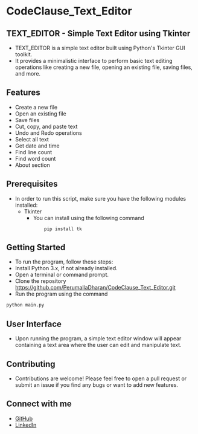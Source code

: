 # CodeClause_Text_Editor

## TEXT_EDITOR - Simple Text Editor using Tkinter

- TEXT_EDITOR is a simple text editor built using Python's Tkinter GUI toolkit. 
- It provides a minimalistic interface to perform basic text editing operations like creating a new file, opening an existing file, saving files, and more.


## Features
- Create a new file
- Open an existing file
- Save files
- Cut, copy, and paste text
- Undo and Redo operations
- Select all text
- Get date and time
- Find line count
- Find word count
- About section

## Prerequisites
- In order to run this script, make sure you have the following modules installed:
  - Tkinter
    - You can install using the following command 
        ```
            pip install tk
        ```

        
## Getting Started
- To run the program, follow these steps:
- Install Python 3.x, if not already installed.
- Open a terminal or command prompt.
- Clone the repository  https://github.com/PerumallaDharan/CodeClause_Text_Editor.git
- Run the program using the command 
```bash
python main.py
```


## User Interface
- Upon running the program, a simple text editor window will appear containing a text area where the user can edit and manipulate text.


## Contributing

- Contributions are welcome! Please feel free to open a pull request or submit an issue if you find any bugs or want to add new features.

## Connect with me
- [GitHub](https://github.com/PerumallaDharan)
- [LinkedIn](https://www.linkedin.com/in/perumalla-dharan-481167208/)
